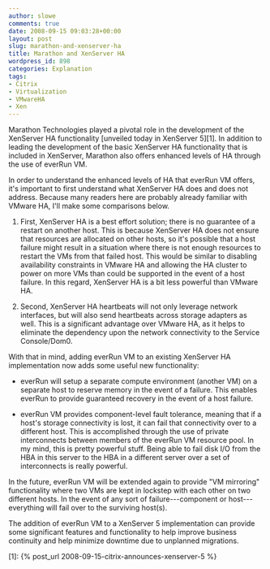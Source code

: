 ```yaml
---
author: slowe
comments: true
date: 2008-09-15 09:03:28+00:00
layout: post
slug: marathon-and-xenserver-ha
title: Marathon and XenServer HA
wordpress_id: 898
categories: Explanation
tags:
- Citrix
- Virtualization
- VMwareHA
- Xen
---
```


Marathon Technologies played a pivotal role in the development of the XenServer HA functionality [unveiled today in XenServer 5][1]. In addition to leading the development of the basic XenServer HA functionality that is included in XenServer, Marathon also offers enhanced levels of HA through the use of everRun VM.

In order to understand the enhanced levels of HA that everRun VM offers, it's important to first understand what XenServer HA does and does not address. Because many readers here are probably already familiar with VMware HA, I'll make some comparisons below.

1. First, XenServer HA is a best effort solution; there is no guarantee of a restart on another host. This is because XenServer HA does not ensure that resources are allocated on other hosts, so it's possible that a host failure might result in a situation where there is not enough resources to restart the VMs from that failed host. This would be similar to disabling availability constraints in VMware HA and allowing the HA cluster to power on more VMs than could be supported in the event of a host failure. In this regard, XenServer HA is a bit less powerful than VMware HA.

2. Second, XenServer HA heartbeats will not only leverage network interfaces, but will also send heartbeats across storage adapters as well. This is a significant advantage over VMware HA, as it helps to eliminate the dependency upon the network connectivity to the Service Console/Dom0.

With that in mind, adding everRun VM to an existing XenServer HA implementation now adds some useful new functionality:

* everRun will setup a separate compute environment (another VM) on a separate host to reserve memory in the event of a failure. This enables everRun to provide guaranteed recovery in the event of a host failure.

* everRun VM provides component-level fault tolerance, meaning that if a host's storage connectivity is lost, it can fail that connectivity over to a different host. This is accomplished through the use of private interconnects between members of the everRun VM resource pool. In my mind, this is pretty powerful stuff. Being able to fail disk I/O from the HBA in this server to the HBA in a different server over a set of interconnects is really powerful.

In the future, everRun VM will be extended again to provide "VM mirroring" functionality where two VMs are kept in lockstep with each other on two different hosts. In the event of any sort of failure---component or host---everything will fail over to the surviving host(s).

The addition of everRun VM to a XenServer 5 implementation can provide some significant features and functionality to help improve business continuity and help minimize downtime due to unplanned migrations.

[1]: {% post_url 2008-09-15-citrix-announces-xenserver-5 %}
